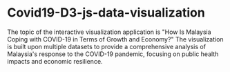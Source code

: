 # Covid19-D3-js-data-visualization
The topic of the interactive visualization application is "How Is Malaysia Coping with COVID-19 in Terms of Growth and Economy?" The visualization is built upon multiple datasets to provide a comprehensive analysis of Malaysia's response to the COVID-19 pandemic, focusing on public health impacts and economic resilience.
